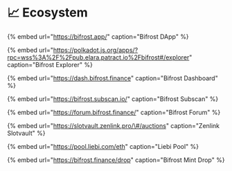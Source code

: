 # 📈 Ecosystem

{% embed url="https://bifrost.app/" caption="Bifrost DApp" %}

{% embed url="https://polkadot.js.org/apps/?rpc=wss%3A%2F%2Fpub.elara.patract.io%2Fbifrost#/explorer" caption="Bifrost Explorer" %}

{% embed url="https://dash.bifrost.finance" caption="Bifrost Dashboard" %}

{% embed url="https://bifrost.subscan.io/" caption="Bifrost Subscan" %}

{% embed url="https://forum.bifrost.finance/" caption="Bifrost Forum" %}

{% embed url="https://slotvault.zenlink.pro/\#/auctions" caption="Zenlink Slotvault" %}

{% embed url="https://pool.liebi.com/eth" caption="Liebi Pool" %}

{% embed url="https://bifrost.finance/drop" caption="Bifrost Mint Drop" %}



